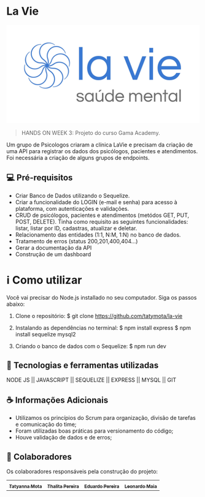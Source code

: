 # La Vie


![Logo La Vie](img/Image%2027-07-22%20at%2020.53.jpeg)

> HANDS ON WEEK 3: Projeto do curso Gama Academy.

Um grupo de Psicologos criaram a clínica LaVie e precisam da criação de uma API para registrar os dados dos psicólogos, pacientes e atendimentos. Foi necessária a criação de alguns grupos de endpoints.

## 💻 Pré-requisitos

* Criar Banco de Dados utilizando o Sequelize.
* Criar a funcionalidade do LOGIN (e-mail e senha) para acesso à plataforma, com autenticações e validações.
* CRUD de psicólogos, pacientes e atendimentos (metódos GET, PUT, POST, DELETE). Tinha como requisito as seguintes funcionalidades: listar, listar por ID, cadastras, atualizar e deletar.
* Relacionamento das entidades (1:1, N:M, 1:N) no banco de dados.
* Tratamento de erros (status 200,201,400,404...)
* Gerar a documentação da API
* Construção de um dashboard

# ℹ️ Como utilizar
Você vai precisar do Node.js installado no seu computador. 
Siga os passos abaixo:
 1. Clone o repositório:
    $ git clone https://github.com/tatymota/la-vie

 2. Instalando as dependências no terminal:
   $ npm install express
   $ npm install sequelize mysql2
   
 3. Criando o banco de dados com o Sequelize:
   $ npm run dev

## 🚀 Tecnologias e ferramentas utilizadas

NODE JS || JAVASCRIPT || SEQUELIZE || EXPRESS || MYSQL || GIT


## ☕ Informações Adicionais

* Utilizamos os princípios do Scrum para organização, divisão de tarefas e comunicação do time;
* Foram utilizadas boas práticas para versionamento do código;
* Houve validação de dados e de erros;

## 🤝 Colaboradores

Os colaboradores responsáveis pela construção do projeto:

<table>
  <tr>
  <td align="center">
      <a href="https://github.com/tatymota">
        <sub>
          <b>Tatyanna Mota</b>
        </sub>
      </a>
    </td>
    <td align="center">
      <a href="https://github.com/pereirathalita">
         <sub>
          <b>Thalita Pereira</b>
        </sub>
      </a>
    </td>
    <td align="center">
      <a href="https://github.com/eduardohpb">
        <sub>
          <b>Eduardo Pereira</b>
        </sub>
      </a>
    </td>
    <td align="center">
      <a href="https://github.com/LeoMPG">
        <sub>
          <b>Leonardo Maia</b>
        </sub>
      </a>
    </td>
  </tr>
</table>


